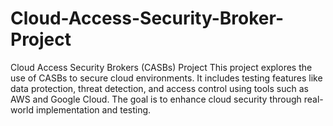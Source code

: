 # Cloud-Access-Security-Broker-Project
Cloud Access Security Brokers (CASBs) Project This project explores the use of CASBs to secure cloud environments. It includes testing features like data protection, threat detection, and access control using tools such as AWS and Google Cloud. The goal is to enhance cloud security through real-world implementation and testing.
